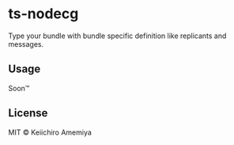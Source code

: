 # ts-nodecg

Type your bundle with bundle specific definition like replicants and messages.

## Usage

Soon&trade;

## License

MIT &copy; Keiichiro Amemiya

